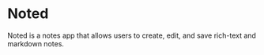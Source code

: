 # Noted

Noted is a notes app that allows users to create, edit, and save rich-text and markdown notes.
